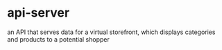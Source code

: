 # api-server
an API that serves data for a virtual storefront, which displays categories and products to a potential shopper
